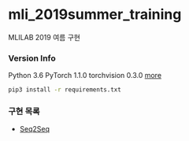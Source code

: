 # mli_2019summer_training
MLILAB 2019 여름 구현
### Version Info
Python 3.6
PyTorch 1.1.0
torchvision 0.3.0
[more](requirements.txt)

```bash
pip3 install -r requirements.txt
```

### 구현 목록
- [Seq2Seq](seq2seq)
